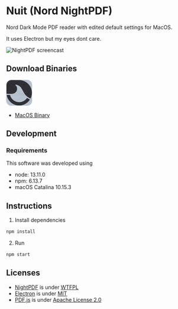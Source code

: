 # Nuit (Nord NightPDF)

Nord Dark Mode PDF reader with edited default settings for MacOS.

It uses Electron but my eyes dont care.

![NightPDF screencast](docs/nuit-720.gif?raw=true)

## Download Binaries

<a href="https://github.com/oupadhyay/Nuit/releases/tag/v2.0"><img src="./app/icon.png" alt="Nuit logo" width="70"/></a>

- [MacOS Binary](https://github.com/oupadhyay/Nuit/releases/tag/v2.0)

## Development

### Requirements

This software was developed using
- node: 13.11.0
- npm: 6.13.7
- macOS Catalina 10.15.3

## Instructions

1. Install dependencies
```bash
npm install
```
2. Run
```bash
npm start
```


## Licenses

- [NightPDF](https://github.com/joeloya/NightPDF) is under [WTFPL](LICENSE)
- [Electron](https://github.com/electron/electron) is under [MIT](https://github.com/electron/electron/blob/master/LICENSE)
- [PDF.js](https://mozilla.github.io/pdf.js/) is under [Apache License 2.0](https://github.com/mozilla/pdf.js/blob/master/LICENSE)

